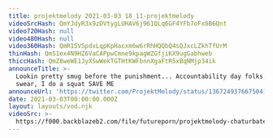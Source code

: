 ```yaml
---
title: projektmelody 2021-03-03 18_11-projektmelody
videoSrcHash: QmYJdyR3x9zDVtygLUHAV6j961QLq6GF4YFb7oFx8B6Qnt
video720Hash: null
video480Hash: null
video360Hash: QmR1SVSpdxLqpKpHacxm6w6rRhHQQbQ4sQJxcLZkhTfUrM
thinHash: QmS1ex4N9HZ6VaCAPpwCmne9kpagWZGfjiKX9ugGabhweb
thiccHash: QmZ8weWE1JyXSwWekTGTHtKWFbnnXgaFtR5xBqNMjp34ik
announceTitle: >-
  Lookin pretty smug before the punishment... Accountability day folks. I say a
  swear, I do a squat SAVE ME
announceUrl: 'https://twitter.com/ProjektMelody/status/1367249376675041285'
date: 2021-03-03T00:00:00.000Z
layout: layouts/vod.njk
videoSrc: >-
  https://f000.backblazeb2.com/file/futureporn/projektmelody-chaturbate-2021-03-03.mp4
---
```


